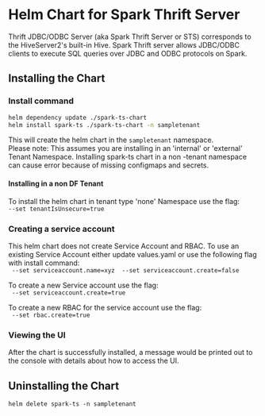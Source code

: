 # Helm Chart for Spark Thrift Server

Thrift JDBC/ODBC Server (aka Spark Thrift Server or STS) corresponds to the HiveServer2's built-in Hive. Spark Thrift server allows JDBC/ODBC clients to execute SQL queries over JDBC and ODBC protocols on Spark.

## Installing the Chart

### Install command
```sh
helm dependency update ./spark-ts-chart
helm install spark-ts ./spark-ts-chart -n sampletenant
```

This will create the helm chart in the `sampletenant` namespace.  
Please note: This assumes you are installing in an 'internal' or 'external' Tenant Namespace. Installing spark-ts chart in a non -tenant namespace can cause error because of missing configmaps and secrets. 

#### Installing in a non DF Tenant
To install the helm chart in tenant type 'none' Namespace use the flag:  
`--set tenantIsUnsecure=true `

### Creating a service account
This helm chart does not create Service Account and RBAC. To use an existing Service Account either update values.yaml or use the following flag with install command: <br>
` --set serviceaccount.name=xyz  --set serviceaccount.create=false`

To create a new Service account use the flag:  
` --set serviceaccount.create=true`

To create a new RBAC for the service account use the flag:  
` --set rbac.create=true`

### Viewing the UI
After the chart is successfully installed, a message would be printed out to the console with details about how to access the UI.

## Uninstalling the Chart
`helm delete spark-ts -n sampletenant`
